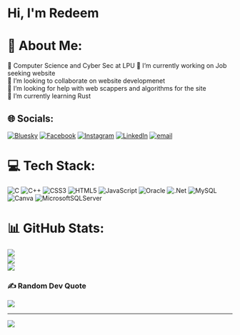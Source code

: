 # Hi, I'm Redeem<br>

# 💫 About Me:
🔭 Computer Science and Cyber Sec at LPU 🔭 I’m currently working on Job seeking website<br>👯 I’m looking to collaborate on  website developmenet<br>🤝 I’m looking for help with web scappers and algorithms for the site<br>🌱 I’m currently learning Rust<br>


## 🌐 Socials:
[![Bluesky](https://img.shields.io/badge/bluesky-0285FF?style=for-the-badge&logo=bluesky&logoColor=%23FFFFFF)](https://bsky.app/profile/tenchi.rs) [![Facebook](https://img.shields.io/badge/Facebook-%231877F2.svg?logo=Facebook&logoColor=white)](https://www.facebook.com/redeem.manhenga.3) [![Instagram](https://img.shields.io/badge/Instagram-%23E4405F.svg?logo=Instagram&logoColor=white)](https://instagram.com/redeemshaft) [![LinkedIn](https://img.shields.io/badge/LinkedIn-%230077B5.svg?logo=linkedin&logoColor=white)](https://shorturl.at/tO37D) [![email](https://img.shields.io/badge/Email-D14836?logo=gmail&logoColor=white)](mailto:redeemmanhenga@gmail.com) 

# 💻 Tech Stack:
![C](https://img.shields.io/badge/c-%2300599C.svg?style=plastic&logo=c&logoColor=white) ![C++](https://img.shields.io/badge/c++-%2300599C.svg?style=plastic&logo=c%2B%2B&logoColor=white) ![CSS3](https://img.shields.io/badge/css3-%231572B6.svg?style=plastic&logo=css3&logoColor=white) ![HTML5](https://img.shields.io/badge/html5-%23E34F26.svg?style=plastic&logo=html5&logoColor=white) ![JavaScript](https://img.shields.io/badge/javascript-%23323330.svg?style=plastic&logo=javascript&logoColor=%23F7DF1E) ![Oracle](https://img.shields.io/badge/Oracle-F80000?style=plastic&logo=oracle&logoColor=white) ![.Net](https://img.shields.io/badge/.NET-5C2D91?style=plastic&logo=.net&logoColor=white) ![MySQL](https://img.shields.io/badge/mysql-4479A1.svg?style=plastic&logo=mysql&logoColor=white) ![Canva](https://img.shields.io/badge/Canva-%2300C4CC.svg?style=plastic&logo=Canva&logoColor=white) ![MicrosoftSQLServer](https://img.shields.io/badge/Microsoft%20SQL%20Server-CC2927?style=plastic&logo=microsoft%20sql%20server&logoColor=white)
# 📊 GitHub Stats:
![](https://github-readme-stats.vercel.app/api?username=Redeem-Shaft&theme=shadow_blue&hide_border=false&include_all_commits=false&count_private=false)<br/>
![](https://nirzak-streak-stats.vercel.app/?user=Redeem-Shaft&theme=shadow_blue&hide_border=false)<br/>
![](https://github-readme-stats.vercel.app/api/top-langs/?username=Redeem-Shaft&theme=shadow_blue&hide_border=false&include_all_commits=false&count_private=false&layout=compact)

### ✍️ Random Dev Quote
![](https://quotes-github-readme.vercel.app/api?type=horizontal&theme=radical)

---
[![](https://visitcount.itsvg.in/api?id=Redeem-Shaft&icon=0&color=0)](https://visitcount.itsvg.in)

<!-- Proudly created with GPRM ( https://gprm.itsvg.in ) -->

